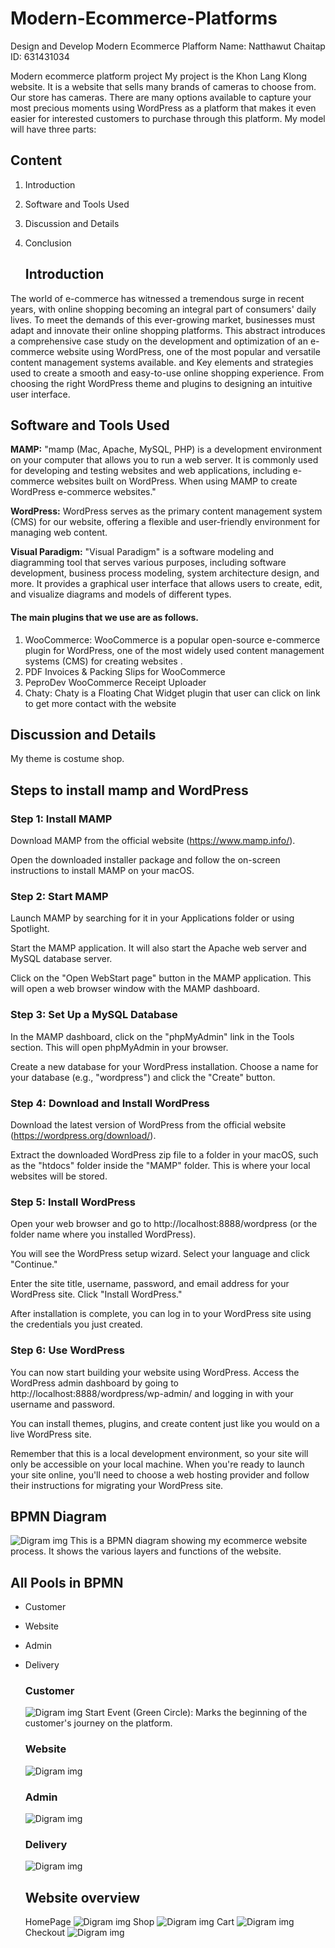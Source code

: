 # Modern-Ecommerce-Platforms
Design and Develop Modern Ecommerce Plafform
Name: Natthawut Chaitap 
ID: 631431034

Modern ecommerce platform project
My project is the Khon Lang Klong website. It is a website that sells many brands of cameras to choose from. Our store has cameras. There are many options available to capture your most precious moments using WordPress as a platform that makes it even easier for interested customers to purchase through this platform.
My model will have three parts:

## Content
1. Introduction
2. Software and Tools Used
3. Discussion and Details
4. Conclusion

   ## Introduction
  The world of e-commerce has witnessed a tremendous surge in recent years, with online shopping becoming an integral part of consumers' daily lives. To meet the demands of this ever-growing market, businesses must adapt and innovate their online shopping platforms. This abstract introduces a comprehensive case study on the development and optimization of an e-commerce website using WordPress, one of the most popular and versatile content management systems available. and Key elements and strategies used to create a smooth and easy-to-use online shopping experience. From choosing the right WordPress theme and plugins to designing an intuitive user interface.


  ## Software and Tools Used
  **MAMP:** "mamp (Mac, Apache, MySQL, PHP) is a development environment on your computer that allows you to run a web server. It is commonly used for developing and testing websites and web applications, including e-commerce websites built on WordPress. When using MAMP to create WordPress e-commerce websites."
  
  **WordPress:** WordPress serves as the primary content management system (CMS) for our website, offering a flexible and user-friendly environment for managing web content.
  
  **Visual Paradigm:** "Visual Paradigm" is a software modeling and diagramming tool that serves various purposes, including software development, business process modeling, system architecture design, and more. It provides a graphical user interface that allows users to create, edit, and visualize diagrams and models of different types.
  #### The main plugins that we use are as follows.
  1. WooCommerce: WooCommerce is a popular open-source e-commerce plugin for WordPress, one of the most widely used content management systems (CMS) for creating websites .
  2. PDF Invoices & Packing Slips for WooCommerce
  3. PeproDev WooCommerce Receipt Uploader
  4. Chaty: Chaty is a Floating Chat Widget plugin that user can click on link to get more contact with the website


  ## Discussion and Details
  My theme is costume shop.
 ## Steps to install mamp and WordPress
### Step 1: Install MAMP

Download MAMP from the official website (https://www.mamp.info/).

Open the downloaded installer package and follow the on-screen instructions to install MAMP on your macOS.

### Step 2: Start MAMP

Launch MAMP by searching for it in your Applications folder or using Spotlight.

Start the MAMP application. It will also start the Apache web server and MySQL database server.

Click on the "Open WebStart page" button in the MAMP application. This will open a web browser window with the MAMP dashboard.

### Step 3: Set Up a MySQL Database

In the MAMP dashboard, click on the "phpMyAdmin" link in the Tools section. This will open phpMyAdmin in your browser.

Create a new database for your WordPress installation. Choose a name for your database (e.g., "wordpress") and click the "Create" button.

### Step 4: Download and Install WordPress

Download the latest version of WordPress from the official website (https://wordpress.org/download/).

Extract the downloaded WordPress zip file to a folder in your macOS, such as the "htdocs" folder inside the "MAMP" folder. This is where your local websites will be stored.
### Step 5: Install WordPress

Open your web browser and go to http://localhost:8888/wordpress (or the folder name where you installed WordPress).

You will see the WordPress setup wizard. Select your language and click "Continue."

Enter the site title, username, password, and email address for your WordPress site. Click "Install WordPress."

After installation is complete, you can log in to your WordPress site using the credentials you just created.

### Step 6: Use WordPress

You can now start building your website using WordPress. Access the WordPress admin dashboard by going to http://localhost:8888/wordpress/wp-admin/ and logging in with your username and password.

You can install themes, plugins, and create content just like you would on a live WordPress site.

Remember that this is a local development environment, so your site will only be accessible on your local machine. When you're ready to launch your site online, you'll need to choose a web hosting provider and follow their instructions for migrating your WordPress site.













  ## BPMN Diagram
  ![Digram img](img/ss1.png)
  This is a BPMN diagram showing my ecommerce website process. It shows the various layers and functions of the website.

  ## All Pools in BPMN
- Customer
- Website
- Admin
- Delivery

  ### Customer
  ![Digram img](img/rr2.png)
  Start Event (Green Circle): Marks the beginning of the customer's journey on the platform.


  
  ### Website
  ![Digram img](img/rr3.png)
  ### Admin
  ![Digram img](img/rr4.png)
  ### Delivery
  ![Digram img](img/rr5.png)

  ## Website overview
  HomePage
  ![Digram img](img/aa1.png)
  Shop
  ![Digram img](img/aa2.png)
  Cart
  ![Digram img](img/aa3.png)
  Checkout
  ![Digram img](img/aa4.png)
  
  
  

     
     
  
  
  
  

  

   




